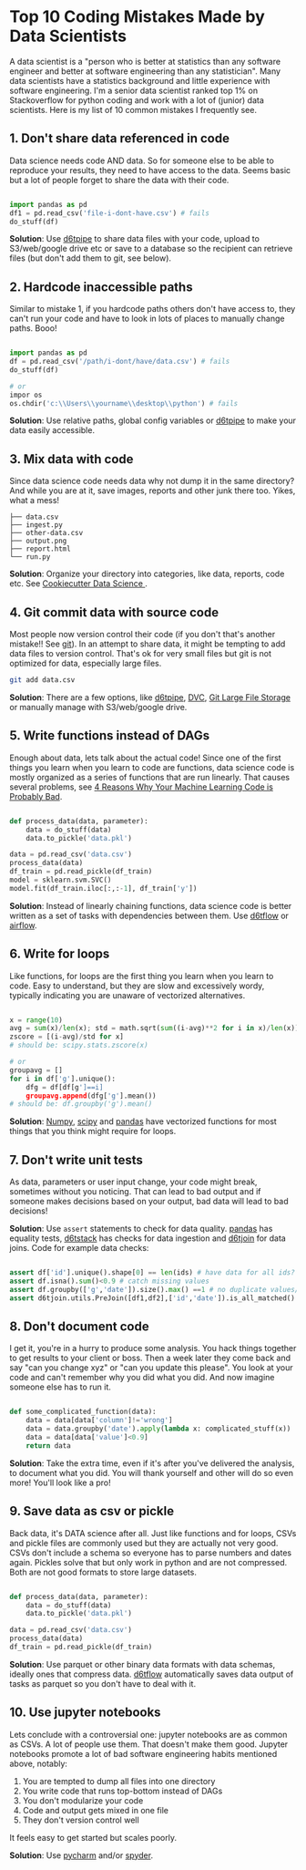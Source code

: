 # Top 10 Coding Mistakes Made by Data Scientists

A data scientist is a "person who is better at statistics than any software engineer and better at software engineering than any statistician". Many data scientists have a statistics background and little experience with software engineering. I'm a senior data scientist ranked top 1% on Stackoverflow for python coding and work with a lot of (junior) data scientists. Here is my list of 10 common mistakes I frequently see.

## 1. Don't share data referenced in code

Data science needs code AND data. So for someone else to be able to reproduce your results, they need to have access to the data. Seems basic but a lot of people forget to share the data with their code.

```python

import pandas as pd
df1 = pd.read_csv('file-i-dont-have.csv') # fails
do_stuff(df)

```

**Solution**: Use [d6tpipe](https://github.com/d6t/d6tpipe) to share data files with your code, upload to S3/web/google drive etc or save to a database so the recipient can retrieve files (but don't add them to git, see below).

## 2. Hardcode inaccessible paths

Similar to mistake 1, if you hardcode paths others don't have access to, they can't run your code and have to look in lots of places to manually change paths. Booo!

```python

import pandas as pd
df = pd.read_csv('/path/i-dont/have/data.csv') # fails
do_stuff(df)

# or 
impor os
os.chdir('c:\\Users\\yourname\\desktop\\python') # fails

```

**Solution**: Use relative paths, global config variables or [d6tpipe](https://github.com/d6t/d6tpipe) to make your data easily accessible.

## 3. Mix data with code

Since data science code needs data why not dump it in the same directory? And while you are at it, save images, reports and other junk there too. Yikes, what a mess!

```
├── data.csv
├── ingest.py
├── other-data.csv
├── output.png
├── report.html
└── run.py
```

**Solution**: Organize your directory into categories, like data, reports, code etc. See [Cookiecutter Data Science
](https://drivendata.github.io/cookiecutter-data-science/#directory-structure).

## 4. Git commit data with source code

Most people now version control their code (if you don't that's another mistake!! See [git](https://git-scm.com/)). In an attempt to share data, it might be tempting to add data files to version control. That's ok for very small files but git is not optimized for data, especially large files.

```bash
git add data.csv
```

**Solution**: There are a few options, like [d6tpipe](https://github.com/d6t/d6tpipe), [DVC](https://dvc.org/), [Git Large File Storage](https://git-lfs.github.com/) or manually manage with S3/web/google drive.

## 5. Write functions instead of DAGs

Enough about data, lets talk about the actual code! Since one of the first things you learn when you learn to code are functions, data science code is mostly organized as a series of functions that are run linearly. That causes several problems, see [4 Reasons Why Your Machine Learning Code is Probably Bad](https://github.com/d6t/d6t-python/blob/master/blogs/reasons-why-bad-ml-code.rst). 

```python

def process_data(data, parameter):
    data = do_stuff(data)
    data.to_pickle('data.pkl')

data = pd.read_csv('data.csv')
process_data(data)
df_train = pd.read_pickle(df_train)
model = sklearn.svm.SVC()
model.fit(df_train.iloc[:,:-1], df_train['y'])

```

**Solution**: Instead of linearly chaining functions, data science code is better written as a set of tasks with dependencies between them. Use [d6tflow](https://github.com/d6t/d6tflow) or [airflow](https://airflow.apache.org/).

## 6. Write for loops

Like functions, for loops are the first thing you learn when you learn to code. Easy to understand, but they are slow and excessively wordy, typically indicating you are unaware of vectorized alternatives. 

```python

x = range(10)
avg = sum(x)/len(x); std = math.sqrt(sum((i-avg)**2 for i in x)/len(x));
zscore = [(i-avg)/std for x]
# should be: scipy.stats.zscore(x)

# or
groupavg = []
for i in df['g'].unique():
	dfg = df[df[g']==i]
	groupavg.append(dfg['g'].mean())
# should be: df.groupby('g').mean()

```

**Solution**: [Numpy](http://www.numpy.org/), [scipy](https://www.scipy.org/) and [pandas](https://pandas.pydata.org/) have vectorized functions for most things that you think might require for loops.

## 7. Don't write unit tests

As data, parameters or user input change, your code might break, sometimes without you noticing. That can lead to bad output and if someone makes decisions based on your output, bad data will lead to bad decisions!

**Solution**: Use `assert` statements to check for data quality. [pandas](https://pandas.pydata.org/pandas-docs/stable/reference/general_utility_functions.html#testing-functions) has equality tests, [d6tstack](https://github.com/d6t/d6tstack) has checks for data ingestion and [d6tjoin](https://github.com/d6t/d6tjoin/blob/master/examples-prejoin.ipynb) for data joins. Code for example data checks:

```python

assert df['id'].unique().shape[0] == len(ids) # have data for all ids?
assert df.isna().sum()<0.9 # catch missing values
assert df.groupby(['g','date']).size().max() ==1 # no duplicate values/date?
assert d6tjoin.utils.PreJoin([df1,df2],['id','date']).is_all_matched() # all ids matched?

```

## 8. Don't document code

I get it, you're in a hurry to produce some analysis. You hack things together to get results to your client or boss. Then a week later they come back and say "can you change xyz" or "can you update this please". You look at your code and can't remember why you did what you did. And now imagine someone else has to run it.

```python

def some_complicated_function(data):
	data = data[data['column']!='wrong']
	data = data.groupby('date').apply(lambda x: complicated_stuff(x))
	data = data[data['value']<0.9]
	return data

```

**Solution**: Take the extra time, even if it's after you've delivered the analysis, to document what you did. You will thank yourself and other will do so even more! You'll look like a pro!

## 9. Save data as csv or pickle

Back data, it's DATA science after all. Just like functions and for loops, CSVs and pickle files are commonly used but they are actually not very good. CSVs don't include a schema so everyone has to parse numbers and dates again. Pickles solve that but only work in python and are not compressed. Both are not good formats to store large datasets.

```python

def process_data(data, parameter):
    data = do_stuff(data)
    data.to_pickle('data.pkl')

data = pd.read_csv('data.csv')
process_data(data)
df_train = pd.read_pickle(df_train)

```

**Solution**: Use parquet or other binary data formats with data schemas, ideally ones that compress data. [d6tflow](https://github.com/d6t/d6tflow) automatically saves data output of tasks as parquet so you don't have to deal with it.

## 10. Use jupyter notebooks

Lets conclude with a controversial one: jupyter notebooks are as common as CSVs. A lot of people use them. That doesn't make them good. Jupyter notebooks promote a lot of bad software engineering habits mentioned above, notably:

1. You are tempted to dump all files into one directory
2. You write code that runs top-bottom instead of DAGs
3. You don't modularize your code
4. Code and output gets mixed in one file
5. They don't version control well

It feels easy to get started but scales poorly.

**Solution**: Use [pycharm](https://www.jetbrains.com/pycharm/) and/or [spyder](https://www.spyder-ide.org/).
